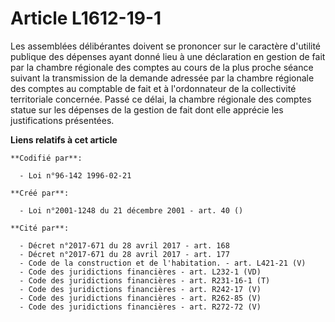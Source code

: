 # Article L1612-19-1

Les assemblées délibérantes doivent se prononcer sur le caractère d'utilité publique des dépenses ayant donné lieu à une
déclaration en gestion de fait par la chambre régionale des comptes au cours de la plus proche séance suivant la transmission
de la demande adressée par la chambre régionale des comptes au comptable de fait et à l'ordonnateur de la collectivité
territoriale concernée. Passé ce délai, la chambre régionale des comptes statue sur les dépenses de la gestion de fait dont
elle apprécie les justifications présentées.

**Liens relatifs à cet article**

	**Codifié par**:

	  - Loi n°96-142 1996-02-21

	**Créé par**:

	  - Loi n°2001-1248 du 21 décembre 2001 - art. 40 ()

	**Cité par**:

	  - Décret n°2017-671 du 28 avril 2017 - art. 168
	  - Décret n°2017-671 du 28 avril 2017 - art. 177
	  - Code de la construction et de l'habitation. - art. L421-21 (V)
	  - Code des juridictions financières - art. L232-1 (VD)
	  - Code des juridictions financières - art. R231-16-1 (T)
	  - Code des juridictions financières - art. R242-17 (V)
	  - Code des juridictions financières - art. R262-85 (V)
	  - Code des juridictions financières - art. R272-72 (V)
